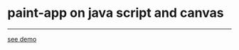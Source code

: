 # paint-app on java script and canvas
<hr>
<a href="https://mykolajkrusser.github.io/paint-app/">see demo</a>
